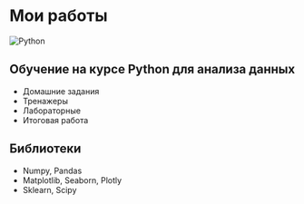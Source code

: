  # Мои работы
 ![Python]("C:\Users\Limon\Desktop\python\GIT\1584036678_python.png")
 ## Обучение на курсе Python для анализа данных
 * Домашние задания
 * Тренажеры
 * Лабораторные
 * Итоговая работа
 ## Библиотеки
 * Numpy, Pandas
 * Matplotlib, Seaborn, Plotly
 * Sklearn, Scipy
